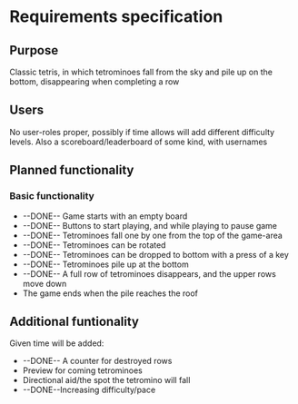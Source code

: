# Requirements specification

## Purpose

Classic tetris, in which tetrominoes fall from the sky and pile up on the bottom,
disappearing when completing a row

## Users

No user-roles proper, possibly if time allows will add different difficulty levels. Also a scoreboard/leaderboard of some kind, with usernames


## Planned functionality

### Basic functionality
- --DONE-- Game starts with an empty board
- --DONE-- Buttons to start playing, and while playing to pause game
- --DONE-- Tetrominoes fall one by one from the top of the game-area
- --DONE-- Tetrominoes can be rotated
- --DONE-- Tetrominoes can be dropped to bottom with a press of a key
- --DONE-- Tetrominoes pile up at the bottom 
- --DONE-- A full row of tetrominoes disappears, and the upper rows move down
- The game ends when the pile reaches the roof


## Additional funtionality

Given time will be added:
- --DONE-- A counter for destroyed rows
- Preview for coming tetrominoes
- Directional aid/the spot the tetromino will fall
- --DONE--Increasing difficulty/pace

